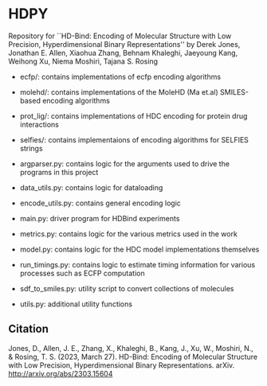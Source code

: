# HDPY

Repository for ``HD-Bind: Encoding of Molecular Structure with Low Precision, Hyperdimensional Binary Representations'' by Derek Jones, Jonathan E. Allen, Xiaohua Zhang, Behnam Khaleghi, Jaeyoung Kang, Weihong Xu, Niema Moshiri, Tajana S. Rosing




- ecfp/: contains implementations of ecfp encoding algorithms
- molehd/: contains implementations of the MoleHD (Ma et.al) SMILES-based encoding algorithms
- prot_lig/: contains implementations of HDC encoding for protein drug interactions
- selfies/: contains implementaions of encoding algorithms for SELFIES strings

- argparser.py: contains logic for the arguments used to drive the programs in this project
- data_utils.py: contains logic for dataloading 
- encode_utils.py: contains general encoding logic
- main.py: driver program for HDBind experiments
- metrics.py: contains logic for the various metrics used in the work
- model.py: contains logic for the HDC model implementations themselves
- run_timings.py: contains logic to estimate timing information for various processes such as ECFP computation
- sdf_to_smiles.py: utility script to convert collections of molecules
- utils.py: additional utility functions


## Citation

Jones, D., Allen, J. E., Zhang, X., Khaleghi, B., Kang, J., Xu, W., Moshiri, N., & Rosing, T. S. (2023, March 27). HD-Bind: Encoding of Molecular Structure with Low Precision, Hyperdimensional Binary Representations. arXiv. http://arxiv.org/abs/2303.15604
